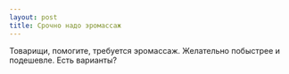 ```yaml
---
layout: post 
title: Срочно надо эромассаж 
--- 
```

Товарищи, помогите, требуется эромассаж. Желательно побыстрее и подешевле. Есть варианты?